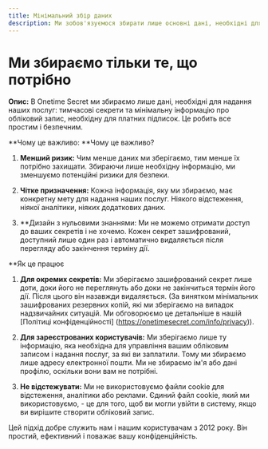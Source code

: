 ```yaml
---
title: Мінімальний збір даних
description: Ми зобов'язуємося збирати лише основні дані, необхідні для надання наших послуг
---
```


# Ми збираємо тільки те, що потрібно

**Опис:** В Onetime Secret ми збираємо лише дані, необхідні для надання наших послуг: тимчасові секрети та мінімальну інформацію про обліковий запис, необхідну для платних підписок. Це робить все простим і безпечним.

**Чому це важливо: **Чому це важливо?

1. **Менший ризик:** Чим менше даних ми зберігаємо, тим менше їх потрібно захищати. Збираючи лише необхідну інформацію, ми зменшуємо потенційні ризики для безпеки.

2. **Чітке призначення:** Кожна інформація, яку ми збираємо, має конкретну мету для надання наших послуг. Ніякого відстеження, ніякої аналітики, ніяких додаткових даних.

3. **Дизайн з нульовими знаннями: Ми не можемо отримати доступ до ваших секретів і не хочемо. Кожен секрет зашифрований, доступний лише один раз і автоматично видаляється після перегляду або закінчення терміну дії.

**Як це працює

1. **Для окремих секретів:** Ми зберігаємо зашифрований секрет лише доти, доки його не переглянуть або доки не закінчиться термін його дії. Після цього він назавжди видаляється. (За винятком мінімальних зашифрованих резервних копій, які ми зберігаємо на випадок надзвичайних ситуацій. Ми обговорюємо це детальніше в нашій [Політиці конфіденційності] (https://onetimesecret.com/info/privacy)).

2. **Для зареєстрованих користувачів:** Ми зберігаємо лише ту інформацію, яка необхідна для управління вашим обліковим записом і надання послуг, за які ви заплатили. Тому ми збираємо лише адресу електронної пошти. Ми не збираємо ім'я або дані профілю, оскільки вони вам не потрібні.

3. **Не відстежувати:** Ми не використовуємо файли cookie для відстеження, аналітики або реклами. Єдиний файл cookie, який ми використовуємо, - це для того, щоб ви могли увійти в систему, якщо ви вирішите створити обліковий запис.

Цей підхід добре служить нам і нашим користувачам з 2012 року. Він простий, ефективний і поважає вашу конфіденційність.
